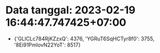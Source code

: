 # Data tanggal: 2023-02-19 16:44:47.747425+07:00

* {'GLlCLc784RjKZzxQ': 4376, 'YGRuT6SqHCTyr8f0': 3755, '8Ei91PmlovN22YoT': 8517}
